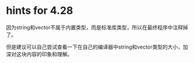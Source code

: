 # hints for 4.28

因为string和vector不属于内置类型，而是标准库类型，所以在最终程序中注释掉了。

但是建议可以自己尝试查看一下在自己的编译器中string和vector类型的大小，加深对这块内容的印象和理解。